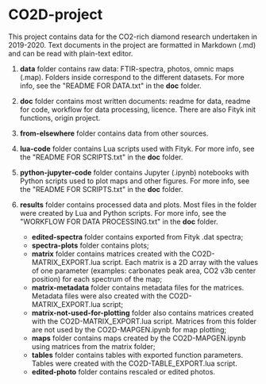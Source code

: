 # CO2D-project
This project contains data for the CO2-rich diamond research undertaken in 2019-2020. Text documents in the project are formatted in Markdown (.md) and can be read with plain-text editor.  

1. **data** folder contains raw data: FTIR-spectra, photos, omnic maps (.map). Folders inside correspond to the different datasets. For more info, see the "README FOR DATA.txt" in the **doc** folder. 
2. **doc** folder contains most written documents: readme for data, readme for code, workflow for data processing, licence. There are also Fityk init functions, origin project.
3. **from-elsewhere** folder contains data from other sources.
4. **lua-code** folder contains Lua scripts used with Fityk. For more info, see the "README FOR SCRIPTS.txt" in the **doc** folder.
5. **python-jupyter-code** folder contains Jupyter (.ipynb) notebooks with Python scripts used to plot maps and other figures. For more info, see the "README FOR SCRIPTS.txt" in the **doc** folder.
6. **results** folder contains processed data and plots. Most files in the folder were created by Lua and Python scripts. For more info, see the "WORKFLOW FOR DATA PROCESSING.txt" in the **doc** folder.
   
    * **edited-spectra** folder contains exported from Fityk .dat spectra;
    * **spectra-plots** folder contains plots;
    * **matrix** folder contains matrices created with the CO2D-MATRIX_EXPORT.lua script. Each matrix is a 2D array with the values of one parameter (examples: carbonates peak area, CO2 v3b center position) for each spectrum of the map;
    * **matrix-metadata** folder contains metadata files for the matrices. Metadata files were also created with the CO2D-MATRIX_EXPORT.lua script;
	* **matrix-not-used-for-plotting** folder also contains matrices created with the CO2D-MATRIX_EXPORT.lua script. Matrices from this folder are not used by the CO2D-MAPGEN.ipynb for map plotting;
    * **maps** folder contains maps created by the CO2D-MAPGEN.ipynb using matrices from the matrix folder;
    * **tables** folder contains tables with exported function parameters. Tables were created with the CO2D-TABLE_EXPORT.lua script.
    * **edited-photo** folder contains rescaled or edited photos.
